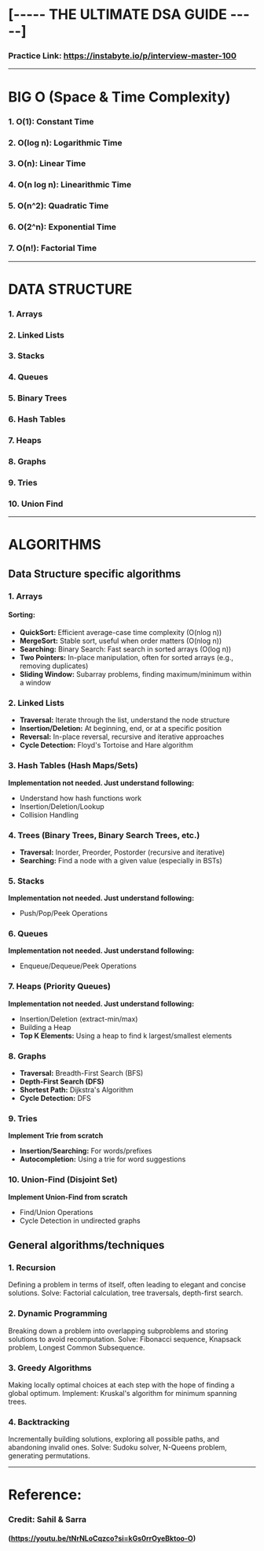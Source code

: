 # [----- THE ULTIMATE DSA GUIDE -----]

### Practice Link: https://instabyte.io/p/interview-master-100
---
# BIG O (Space & Time Complexity)

### 1. O(1): Constant Time
### 2. O(log n): Logarithmic Time
### 3. O(n): Linear Time
### 4. O(n log n): Linearithmic Time
### 5. O(n^2): Quadratic Time
### 6. O(2^n): Exponential Time
### 7. O(n!): Factorial Time

---
# DATA STRUCTURE
### 1. Arrays
### 2. Linked Lists
### 3. Stacks
### 4. Queues
### 5. Binary Trees
### 6. Hash Tables
### 7. Heaps
### 8. Graphs
### 9. Tries
### 10. Union Find

---
# ALGORITHMS

## Data Structure specific algorithms

### 1. Arrays
#### Sorting:
- **QuickSort:** Efficient average-case time complexity (O(nlog n))
- **MergeSort:** Stable sort, useful when order matters (O(nlog n))
- **Searching:** Binary Search: Fast search in sorted arrays (O(log n))
- **Two Pointers:** In-place manipulation, often for sorted arrays (e.g., removing duplicates)
- **Sliding Window:** Subarray problems, finding maximum/minimum within a window

### 2. Linked Lists
- **Traversal:** Iterate through the list, understand the node structure
- **Insertion/Deletion:** At beginning, end, or at a specific position
- **Reversal:** In-place reversal, recursive and iterative approaches
- **Cycle Detection:** Floyd's Tortoise and Hare algorithm

### 3. Hash Tables (Hash Maps/Sets)
**Implementation not needed. Just understand following:**
- Understand how hash functions work
- Insertion/Deletion/Lookup
- Collision Handling

### 4. Trees (Binary Trees, Binary Search Trees, etc.)
- **Traversal:** Inorder, Preorder, Postorder (recursive and iterative)
- **Searching:** Find a node with a given value (especially in BSTs)

### 5. Stacks
**Implementation not needed. Just understand following:**
- Push/Pop/Peek Operations

### 6. Queues
**Implementation not needed. Just understand following:**
- Enqueue/Dequeue/Peek Operations

### 7. Heaps (Priority Queues)
**Implementation not needed. Just understand following:**
- Insertion/Deletion (extract-min/max)
- Building a Heap
- **Top K Elements:** Using a heap to find k largest/smallest elements

### 8. Graphs
- **Traversal:** Breadth-First Search (BFS)
- **Depth-First Search (DFS)**
- **Shortest Path:** Dijkstra's Algorithm
- **Cycle Detection:** DFS

### 9. Tries
**Implement Trie from scratch**
- **Insertion/Searching:** For words/prefixes
- **Autocompletion:** Using a trie for word suggestions

### 10. Union-Find (Disjoint Set)
**Implement Union-Find from scratch**
- Find/Union Operations
- Cycle Detection in undirected graphs


## General algorithms/techniques
### 1. Recursion
Defining a problem in terms of itself, often leading to elegant and concise solutions.
Solve: Factorial calculation, tree traversals, depth-first search.

### 2. Dynamic Programming
Breaking down a problem into overlapping subproblems and storing solutions to avoid recomputation.
Solve: Fibonacci sequence, Knapsack problem, Longest Common Subsequence.

### 3. Greedy Algorithms
Making locally optimal choices at each step with the hope of finding a global optimum.
Implement: Kruskal's algorithm for minimum spanning trees.

### 4. Backtracking
Incrementally building solutions, exploring all possible paths, and abandoning invalid ones.
Solve: Sudoku solver, N-Queens problem, generating permutations.


---
# Reference:
### Credit: Sahil & Sarra 
#### (https://youtu.be/tNrNLoCqzco?si=kGs0rrOyeBktoo-O)